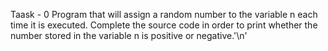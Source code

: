 Taask - 0 Program that will assign a random number to the variable n each time it is executed. Complete the source code in order to print whether the number stored in the variable n is positive or negative.'\n'
